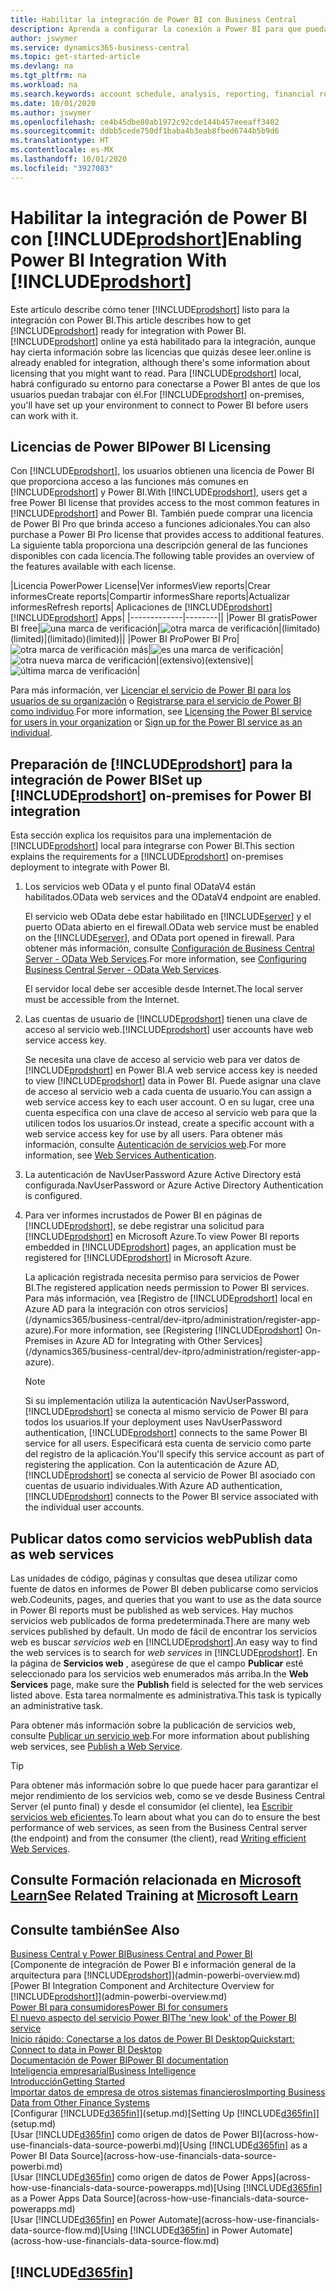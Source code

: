 ```yaml
---
title: Habilitar la integración de Power BI con Business Central
description: Aprenda a configurar la conexión a Power BI para que pueda obtener información, inteligencia empresarial y KPI de sus datos de Business Central con las aplicaciones de Business Central para Power BI.
author: jswymer
ms.service: dynamics365-business-central
ms.topic: get-started-article
ms.devlang: na
ms.tgt_pltfrm: na
ms.workload: na
ms.search.keywords: account schedule, analysis, reporting, financial report, business intelligence, KPI
ms.date: 10/01/2020
ms.author: jswymer
ms.openlocfilehash: ce4b45dbe80ab1972c92cde144b457eeeaff3402
ms.sourcegitcommit: ddbb5cede750df1baba4b3eab8fbed6744b5b9d6
ms.translationtype: HT
ms.contentlocale: es-MX
ms.lasthandoff: 10/01/2020
ms.locfileid: "3927083"
---
```

# <a name="enabling-power-bi-integration-with-prodshort"></a><span data-ttu-id="f911d-103">Habilitar la integración de Power BI con [!INCLUDE[prodshort](includes/prodshort.md)]</span><span class="sxs-lookup"><span data-stu-id="f911d-103">Enabling Power BI Integration With [!INCLUDE[prodshort](includes/prodshort.md)]</span></span>

<span data-ttu-id="f911d-104">Este artículo describe cómo tener [!INCLUDE[prodshort](includes/prodshort.md)] listo para la integración con Power BI.</span><span class="sxs-lookup"><span data-stu-id="f911d-104">This article describes how to get [!INCLUDE[prodshort](includes/prodshort.md)] ready for integration with Power BI.</span></span> [!INCLUDE[prodshort](includes/prodshort.md)] <span data-ttu-id="f911d-105">online ya está habilitado para la integración, aunque hay cierta información sobre las licencias que quizás desee leer.</span><span class="sxs-lookup"><span data-stu-id="f911d-105">online is already enabled for integration, although there's some information about licensing that you might want to read.</span></span> <span data-ttu-id="f911d-106">Para [!INCLUDE[prodshort](includes/prodshort.md)] local, habrá configurado su entorno para conectarse a Power BI antes de que los usuarios puedan trabajar con él.</span><span class="sxs-lookup"><span data-stu-id="f911d-106">For [!INCLUDE[prodshort](includes/prodshort.md)] on-premises, you'll have set up your environment to connect to Power BI before users can work with it.</span></span>

## <a name="power-bi-licensing"></a><a name="license"></a><span data-ttu-id="f911d-107">Licencias de Power BI</span><span class="sxs-lookup"><span data-stu-id="f911d-107">Power BI Licensing</span></span>

<span data-ttu-id="f911d-108">Con [!INCLUDE[prodshort](includes/prodshort.md)], los usuarios obtienen una licencia de Power BI que proporciona acceso a las funciones más comunes en [!INCLUDE[prodshort](includes/prodshort.md)] y Power BI.</span><span class="sxs-lookup"><span data-stu-id="f911d-108">With [!INCLUDE[prodshort](includes/prodshort.md)], users get a free Power BI license that provides access to the most common features in [!INCLUDE[prodshort](includes/prodshort.md)] and Power BI.</span></span> <span data-ttu-id="f911d-109">También puede comprar una licencia de Power BI Pro que brinda acceso a funciones adicionales.</span><span class="sxs-lookup"><span data-stu-id="f911d-109">You can also purchase a Power BI Pro license that provides access to additional features.</span></span> <span data-ttu-id="f911d-110">La siguiente tabla proporciona una descripción general de las funciones disponibles con cada licencia.</span><span class="sxs-lookup"><span data-stu-id="f911d-110">The following table provides an overview of the features available with each license.</span></span>

|<span data-ttu-id="f911d-111">Licencia Power</span><span class="sxs-lookup"><span data-stu-id="f911d-111">Power License</span></span>|<span data-ttu-id="f911d-112">Ver informes</span><span class="sxs-lookup"><span data-stu-id="f911d-112">View reports</span></span>|<span data-ttu-id="f911d-113">Crear informes</span><span class="sxs-lookup"><span data-stu-id="f911d-113">Create reports</span></span>|<span data-ttu-id="f911d-114">Compartir informes</span><span class="sxs-lookup"><span data-stu-id="f911d-114">Share reports</span></span>|<span data-ttu-id="f911d-115">Actualizar informes</span><span class="sxs-lookup"><span data-stu-id="f911d-115">Refresh reports</span></span>| <span data-ttu-id="f911d-116">Aplicaciones de [!INCLUDE[prodshort](includes/prodshort.md)]</span><span class="sxs-lookup"><span data-stu-id="f911d-116">[!INCLUDE[prodshort](includes/prodshort.md)] Apps</span></span>|
|-------------|--------||
|<span data-ttu-id="f911d-117">Power BI gratis</span><span class="sxs-lookup"><span data-stu-id="f911d-117">Power BI free</span></span>|![una marca de verificación](media/check.png)|![otra marca de verificación](media/check.png)|<span data-ttu-id="f911d-120">(limitado)</span><span class="sxs-lookup"><span data-stu-id="f911d-120">(limited)</span></span>|<span data-ttu-id="f911d-121">(limitado)</span><span class="sxs-lookup"><span data-stu-id="f911d-121">(limited)</span></span>||
|<span data-ttu-id="f911d-122">Power BI Pro</span><span class="sxs-lookup"><span data-stu-id="f911d-122">Power BI Pro</span></span>|![otra marca de verificación más](media/check.png)|![es una marca de verificación](media/check.png)|![otra nueva marca de verificación](media/check.png)|<span data-ttu-id="f911d-126">(extensivo)</span><span class="sxs-lookup"><span data-stu-id="f911d-126">(extensive)</span></span>|![última marca de verificación](media/check.png)|

<span data-ttu-id="f911d-128">Para más información, ver [Licenciar el servicio de Power BI para los usuarios de su organización](/power-bi/admin/service-admin-licensing-organization) o [Registrarse para el servicio de Power BI como individuo](/power-bi/fundamentals/service-self-service-signup-for-power-bi).</span><span class="sxs-lookup"><span data-stu-id="f911d-128">For more information, see [Licensing the Power BI service for users in your organization](/power-bi/admin/service-admin-licensing-organization) or [Sign up for the Power BI service as an individual](/power-bi/fundamentals/service-self-service-signup-for-power-bi).</span></span>

## <a name="set-up-prodshort-on-premises-for-power-bi-integration"></a><a name="setup"></a><span data-ttu-id="f911d-129">Preparación de [!INCLUDE[prodshort](includes/prodshort.md)] para la integración de Power BI</span><span class="sxs-lookup"><span data-stu-id="f911d-129">Set up [!INCLUDE[prodshort](includes/prodshort.md)] on-premises for Power BI integration</span></span>

<span data-ttu-id="f911d-130">Esta sección explica los requisitos para una implementación de [!INCLUDE[prodshort](includes/prodshort.md)] local para integrarse con Power BI.</span><span class="sxs-lookup"><span data-stu-id="f911d-130">This section explains the requirements for a [!INCLUDE[prodshort](includes/prodshort.md)] on-premises deployment to integrate with Power BI.</span></span>

1. <span data-ttu-id="f911d-131">Los servicios web OData y el punto final ODataV4 están habilitados.</span><span class="sxs-lookup"><span data-stu-id="f911d-131">OData web services and the ODataV4 endpoint are enabled.</span></span>

    <span data-ttu-id="f911d-132">El servicio web OData debe estar habilitado en [!INCLUDE[server](includes/server.md)] y el puerto OData abierto en el firewall.</span><span class="sxs-lookup"><span data-stu-id="f911d-132">OData web service must be enabled on the [!INCLUDE[server](includes/server.md)], and OData port opened in firewall.</span></span> <span data-ttu-id="f911d-133">Para obtener más información, consulte [Configuración de Business Central Server - OData Web Services](/dynamics365/business-central/dev-itpro/administration/configure-server-instance#ODataServices).</span><span class="sxs-lookup"><span data-stu-id="f911d-133">For more information, see [Configuring Business Central Server - OData Web Services](/dynamics365/business-central/dev-itpro/administration/configure-server-instance#ODataServices).</span></span>
    
    <span data-ttu-id="f911d-134">El servidor local debe ser accesible desde Internet.</span><span class="sxs-lookup"><span data-stu-id="f911d-134">The local server must be accessible from the Internet.</span></span>

2. <span data-ttu-id="f911d-135">Las cuentas de usuario de [!INCLUDE[prodshort](includes/prodshort.md)] tienen una clave de acceso al servicio web.</span><span class="sxs-lookup"><span data-stu-id="f911d-135">[!INCLUDE[prodshort](includes/prodshort.md)] user accounts have web service access key.</span></span>

    <span data-ttu-id="f911d-136">Se necesita una clave de acceso al servicio web para ver datos de [!INCLUDE[prodshort](includes/prodshort.md)] en Power BI.</span><span class="sxs-lookup"><span data-stu-id="f911d-136">A web service access key is needed to view [!INCLUDE[prodshort](includes/prodshort.md)] data in Power BI.</span></span> <span data-ttu-id="f911d-137">Puede asignar una clave de acceso al servicio web a cada cuenta de usuario.</span><span class="sxs-lookup"><span data-stu-id="f911d-137">You can assign a web service access key to each user account.</span></span> <span data-ttu-id="f911d-138">O en su lugar, cree una cuenta específica con una clave de acceso al servicio web para que la utilicen todos los usuarios.</span><span class="sxs-lookup"><span data-stu-id="f911d-138">Or instead, create a specific account with a web service access key for use by all users.</span></span> <span data-ttu-id="f911d-139">Para obtener más información, consulte [Autenticación de servicios web](/dynamics365/business-central/dev-itpro/webservices/web-services-authentication#generate-a-web-service-access-key).</span><span class="sxs-lookup"><span data-stu-id="f911d-139">For more information, see [Web Services Authentication](/dynamics365/business-central/dev-itpro/webservices/web-services-authentication#generate-a-web-service-access-key).</span></span>

3. <span data-ttu-id="f911d-140">La autenticación de NavUserPassword Azure Active Directory está configurada.</span><span class="sxs-lookup"><span data-stu-id="f911d-140">NavUserPassword or Azure Active Directory Authentication is configured.</span></span>

4. <span data-ttu-id="f911d-141">Para ver informes incrustados de Power BI en páginas de [!INCLUDE[prodshort](includes/prodshort.md)], se debe registrar una solicitud para [!INCLUDE[prodshort](includes/prodshort.md)] en Microsoft Azure.</span><span class="sxs-lookup"><span data-stu-id="f911d-141">To view Power BI reports embedded in [!INCLUDE[prodshort](includes/prodshort.md)] pages, an application must be registered for [!INCLUDE[prodshort](includes/prodshort.md)] in Microsoft Azure.</span></span>

    <span data-ttu-id="f911d-142">La aplicación registrada necesita permiso para servicios de Power BI.</span><span class="sxs-lookup"><span data-stu-id="f911d-142">The registered application needs permission to Power BI services.</span></span> <span data-ttu-id="f911d-143">Para más información, vea [Registro de [!INCLUDE[prodshort](includes/prodshort.md)] local en Azure AD para la integración con otros servicios](/dynamics365/business-central/dev-itpro/administration/register-app-azure).</span><span class="sxs-lookup"><span data-stu-id="f911d-143">For more information, see [Registering [!INCLUDE[prodshort](includes/prodshort.md)] On-Premises in Azure AD for Integrating with Other Services](/dynamics365/business-central/dev-itpro/administration/register-app-azure).</span></span>

    > [!NOTE]
    > <span data-ttu-id="f911d-144">Si su implementación utiliza la autenticación NavUserPassword, [!INCLUDE[prodshort](includes/prodshort.md)] se conecta al mismo servicio de Power BI para todos los usuarios.</span><span class="sxs-lookup"><span data-stu-id="f911d-144">If your deployment uses NavUserPassword authentication, [!INCLUDE[prodshort](includes/prodshort.md)] connects to the same Power BI service for all users.</span></span> <span data-ttu-id="f911d-145">Especificará esta cuenta de servicio como parte del registro de la aplicación.</span><span class="sxs-lookup"><span data-stu-id="f911d-145">You'll specify this service account as part of registering the application.</span></span> <span data-ttu-id="f911d-146">Con la autenticación de Azure AD, [!INCLUDE[prodshort](includes/prodshort.md)] se conecta al servicio de Power BI asociado con cuentas de usuario individuales.</span><span class="sxs-lookup"><span data-stu-id="f911d-146">With Azure AD authentication, [!INCLUDE[prodshort](includes/prodshort.md)] connects to the Power BI service associated with the individual user accounts.</span></span>

    <!-- Windows authentication can also be used but you can't get data from BC in Power BI -->

## <a name="publish-data-as-web-services"></a><span data-ttu-id="f911d-147">Publicar datos como servicios web</span><span class="sxs-lookup"><span data-stu-id="f911d-147">Publish data as web services</span></span>

<span data-ttu-id="f911d-148">Las unidades de código, páginas y consultas que desea utilizar como fuente de datos en informes de Power BI deben publicarse como servicios web.</span><span class="sxs-lookup"><span data-stu-id="f911d-148">Codeunits, pages, and queries that you want to use as the data source in Power BI reports must be published as web services.</span></span> <span data-ttu-id="f911d-149">Hay muchos servicios web publicados de forma predeterminada.</span><span class="sxs-lookup"><span data-stu-id="f911d-149">There are many web services published by default.</span></span> <span data-ttu-id="f911d-150">Un modo de fácil de encontrar los servicios web es buscar *servicios web* en [!INCLUDE[prodshort](includes/prodshort.md)].</span><span class="sxs-lookup"><span data-stu-id="f911d-150">An easy way to find the web services is to search for *web services* in [!INCLUDE[prodshort](includes/prodshort.md)].</span></span> <span data-ttu-id="f911d-151">En la página de **Servicios web** , asegúrese de que el campo **Publicar** esté seleccionado para los servicios web enumerados más arriba.</span><span class="sxs-lookup"><span data-stu-id="f911d-151">In the **Web Services** page, make sure the **Publish** field is selected for the web services listed above.</span></span> <span data-ttu-id="f911d-152">Esta tarea normalmente es administrativa.</span><span class="sxs-lookup"><span data-stu-id="f911d-152">This task is typically an administrative task.</span></span>

<span data-ttu-id="f911d-153">Para obtener más información sobre la publicación de servicios web, consulte [Publicar un servicio web](across-how-publish-web-service.md).</span><span class="sxs-lookup"><span data-stu-id="f911d-153">For more information about publishing web services, see [Publish a Web Service](across-how-publish-web-service.md).</span></span>

> [!TIP]
> <span data-ttu-id="f911d-154">Para obtener más información sobre lo que puede hacer para garantizar el mejor rendimiento de los servicios web, como se ve desde Business Central Server (el punto final) y desde el consumidor (el cliente), lea [Escribir servicios web eficientes](/dynamics365/business-central/dev-itpro/performance/performance-developer#writing-efficient-web-services).</span><span class="sxs-lookup"><span data-stu-id="f911d-154">To learn about what you can do to ensure the best performance of web services, as seen from the Business Central server (the endpoint) and from the consumer (the client), read [Writing efficient Web Services](/dynamics365/business-central/dev-itpro/performance/performance-developer#writing-efficient-web-services).</span></span>




## <a name="see-related-training-at-microsoft-learn"></a><span data-ttu-id="f911d-155">Consulte Formación relacionada en [Microsoft Learn](/learn/modules/Configure-powerbi-excel-dynamics-365-business-central/index)</span><span class="sxs-lookup"><span data-stu-id="f911d-155">See Related Training at [Microsoft Learn](/learn/modules/Configure-powerbi-excel-dynamics-365-business-central/index)</span></span>

## <a name="see-also"></a><span data-ttu-id="f911d-156">Consulte también</span><span class="sxs-lookup"><span data-stu-id="f911d-156">See Also</span></span>

[<span data-ttu-id="f911d-157">Business Central y Power BI</span><span class="sxs-lookup"><span data-stu-id="f911d-157">Business Central and Power BI</span></span>](admin-powerbi.md)  
<span data-ttu-id="f911d-158">[Componente de integración de Power BI e información general de la arquitectura para [!INCLUDE[prodshort](includes/prodshort.md)]](admin-powerbi-overview.md)</span><span class="sxs-lookup"><span data-stu-id="f911d-158">[Power BI Integration Component and Architecture Overview for [!INCLUDE[prodshort](includes/prodshort.md)]](admin-powerbi-overview.md)</span></span>  
[<span data-ttu-id="f911d-159">Power BI para consumidores</span><span class="sxs-lookup"><span data-stu-id="f911d-159">Power BI for consumers</span></span>](/power-bi/consumer/end-user-consumer)  
[<span data-ttu-id="f911d-160">El nuevo aspecto del servicio Power BI</span><span class="sxs-lookup"><span data-stu-id="f911d-160">The 'new look' of the Power BI service</span></span>](/power-bi/service-new-look)  
[<span data-ttu-id="f911d-161">Inicio rápido: Conectarse a los datos de Power BI Desktop</span><span class="sxs-lookup"><span data-stu-id="f911d-161">Quickstart: Connect to data in Power BI Desktop</span></span>](/power-bi/desktop-quickstart-connect-to-data)  
[<span data-ttu-id="f911d-162">Documentación de Power BI</span><span class="sxs-lookup"><span data-stu-id="f911d-162">Power BI documentation</span></span>](/power-bi/)  
[<span data-ttu-id="f911d-163">Inteligencia empresarial</span><span class="sxs-lookup"><span data-stu-id="f911d-163">Business Intelligence</span></span>](bi.md)  
[<span data-ttu-id="f911d-164">Introducción</span><span class="sxs-lookup"><span data-stu-id="f911d-164">Getting Started</span></span>](product-get-started.md)  
[<span data-ttu-id="f911d-165">Importar datos de empresa de otros sistemas financieros</span><span class="sxs-lookup"><span data-stu-id="f911d-165">Importing Business Data from Other Finance Systems</span></span>](across-import-data-configuration-packages.md)  
<span data-ttu-id="f911d-166">[Configurar [!INCLUDE[d365fin](includes/d365fin_md.md)]](setup.md)</span><span class="sxs-lookup"><span data-stu-id="f911d-166">[Setting Up [!INCLUDE[d365fin](includes/d365fin_md.md)]](setup.md)</span></span>  
<span data-ttu-id="f911d-167">[Usar [!INCLUDE[d365fin](includes/d365fin_md.md)] como origen de datos de Power BI](across-how-use-financials-data-source-powerbi.md)</span><span class="sxs-lookup"><span data-stu-id="f911d-167">[Using [!INCLUDE[d365fin](includes/d365fin_md.md)] as a Power BI Data Source](across-how-use-financials-data-source-powerbi.md)</span></span>  
<span data-ttu-id="f911d-168">[Usar [!INCLUDE[d365fin](includes/d365fin_md.md)] como origen de datos de Power Apps](across-how-use-financials-data-source-powerapps.md)</span><span class="sxs-lookup"><span data-stu-id="f911d-168">[Using [!INCLUDE[d365fin](includes/d365fin_md.md)] as a Power Apps Data Source](across-how-use-financials-data-source-powerapps.md)</span></span>  
<span data-ttu-id="f911d-169">[Usar [!INCLUDE[d365fin](includes/d365fin_md.md)] en Power Automate](across-how-use-financials-data-source-flow.md)</span><span class="sxs-lookup"><span data-stu-id="f911d-169">[Using [!INCLUDE[d365fin](includes/d365fin_md.md)] in Power Automate](across-how-use-financials-data-source-flow.md)</span></span>  

## [!INCLUDE[d365fin](includes/free_trial_md.md)]  
